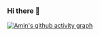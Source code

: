 ### Hi there 👋

<!--
**aminamerian/aminamerian** is a ✨ _special_ ✨ repository because its `README.md` (this file) appears on your GitHub profile.

Here are some ideas to get you started:

- 🔭 I’m currently working on ...
- 🌱 I’m currently learning ...
- 👯 I’m looking to collaborate on ...
- 🤔 I’m looking for help with ...
- 💬 Ask me about ...
- 📫 How to reach me: ...
- 😄 Pronouns: ...
- ⚡ Fun fact: ...
-->
[![Amin's github activity graph](https://activity-graph.herokuapp.com/graph?username=aminamerian&custom_title=%20&bg_color=ffffff&color=D0B49F&line=EA9130&point=814827&area=true&hide_border=true)](https://github.com/aminamerian)

